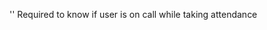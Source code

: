 '<uses-permission android:name="android.permission.READ_PHONE_STATE" />'
Required to know if user is on call while taking attendance
